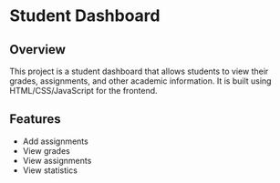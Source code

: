 # Student Dashboard

## Overview
This project is a student dashboard that allows students to view their grades, assignments, and other academic information. It is built using HTML/CSS/JavaScript for the frontend.
## Features
- Add assignments
- View grades
- View assignments
- View statistics
